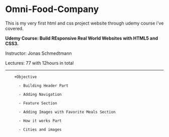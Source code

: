 # Omni-Food-Company

This is my very first html and css project website through udemy course i've covered.

**Udemy Course: Build REsponsive Real World Websites with HTML5 and CSS3.**


Instructor: Jonas Schmedtmann

Lectures: 77  with 12hours in total





___



```    
    +Objective

      - Building Header Part

      - Adding Navigation 

      - Feature Section

      - Adding Images with Favorite Meals Section

      - How it works Part

      - Cities and images
```
